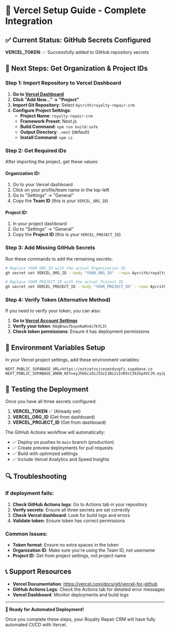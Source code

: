 # 🚀 Vercel Setup Guide - Complete Integration

## ✅ **Current Status: GitHub Secrets Configured**

**VERCEL_TOKEN**: ✅ Successfully added to GitHub repository secrets

## 🎯 **Next Steps: Get Organization & Project IDs**

### **Step 1: Import Repository to Vercel Dashboard**

1. **Go to [Vercel Dashboard](https://vercel.com/dashboard)**
2. **Click "Add New..." → "Project"**
3. **Import Git Repository**: Select `Aycrith/royalty-repair-crm`
4. **Configure Project Settings**:
   - **Project Name**: `royalty-repair-crm`
   - **Framework Preset**: Next.js
   - **Build Command**: `npm run build:safe`
   - **Output Directory**: `.next` (default)
   - **Install Command**: `npm ci`

### **Step 2: Get Required IDs**

After importing the project, get these values:

#### **Organization ID**:
1. Go to your Vercel dashboard
2. Click on your profile/team name in the top-left
3. Go to "Settings" → "General"
4. Copy the **Team ID** (this is your `VERCEL_ORG_ID`)

#### **Project ID**:
1. In your project dashboard
2. Go to "Settings" → "General"
3. Copy the **Project ID** (this is your `VERCEL_PROJECT_ID`)

### **Step 3: Add Missing GitHub Secrets**

Run these commands to add the remaining secrets:

```bash
# Replace YOUR_ORG_ID with the actual Organization ID
gh secret set VERCEL_ORG_ID --body "YOUR_ORG_ID" --repo Aycrith/royalty-repair-crm

# Replace YOUR_PROJECT_ID with the actual Project ID  
gh secret set VERCEL_PROJECT_ID --body "YOUR_PROJECT_ID" --repo Aycrith/royalty-repair-crm
```

### **Step 4: Verify Token (Alternative Method)**

If you need to verify your token, you can also:

1. **Go to [Vercel Account Settings](https://vercel.com/account/tokens)**
2. **Verify your token**: `R8qBnwufbspnKwRn4i7kfL3l`
3. **Check token permissions**: Ensure it has deployment permissions

## 🔧 **Environment Variables Setup**

In your Vercel project settings, add these environment variables:

```env
NEXT_PUBLIC_SUPABASE_URL=https://eztzatvxjcesmzduvpfz.supabase.co
NEXT_PUBLIC_SUPABASE_ANON_KEY=eyJhbGciOiJIUzI1NiIsInR5cCI6IkpXVCJ9.eyJpc3MiOiJzdXBhYmFzZSIsInJlZiI6ImV6dHphdHZ4amNlc216ZHV2cGZ6Iiwicm9sZSI6ImFub24iLCJpYXQiOjE3NDg3NDExOTgsImV4cCI6MjA2NDMxNzE5OH0.IIehcYy2AVg5nBVKjY_pdiAJcDphHkUqdsEOTBEGNOU
```

## 🚀 **Testing the Deployment**

Once you have all three secrets configured:

1. **VERCEL_TOKEN** ✅ (Already set)
2. **VERCEL_ORG_ID** (Get from dashboard)
3. **VERCEL_PROJECT_ID** (Get from dashboard)

The GitHub Actions workflow will automatically:
- ✅ Deploy on pushes to `main` branch (production)
- ✅ Create preview deployments for pull requests
- ✅ Build with optimized settings
- ✅ Include Vercel Analytics and Speed Insights

## 🔍 **Troubleshooting**

### **If deployment fails:**

1. **Check GitHub Actions logs**: Go to Actions tab in your repository
2. **Verify secrets**: Ensure all three secrets are set correctly
3. **Check Vercel dashboard**: Look for build logs and errors
4. **Validate token**: Ensure token has correct permissions

### **Common Issues:**

- **Token format**: Ensure no extra spaces in the token
- **Organization ID**: Make sure you're using the Team ID, not username
- **Project ID**: Get from project settings, not project name

## 📞 **Support Resources**

- **Vercel Documentation**: https://vercel.com/docs/git/vercel-for-github
- **GitHub Actions Logs**: Check the Actions tab for detailed error messages
- **Vercel Dashboard**: Monitor deployments and build logs

---

**🎯 Ready for Automated Deployment!**

Once you complete these steps, your Royalty Repair CRM will have fully automated CI/CD with Vercel.